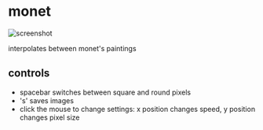 monet
=====

![screenshot](http://cl.ly/JYNH/120918_140105_283.png)

interpolates between monet's paintings

##  controls

*	spacebar switches between square and round pixels
*	's' saves images
*	click the mouse to change settings: x position changes speed, y position changes pixel size